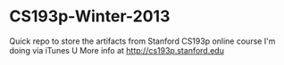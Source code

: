 CS193p-Winter-2013
==================

Quick repo to store the artifacts from Stanford CS193p online course I'm doing via iTunes U
More info at http://cs193p.stanford.edu
